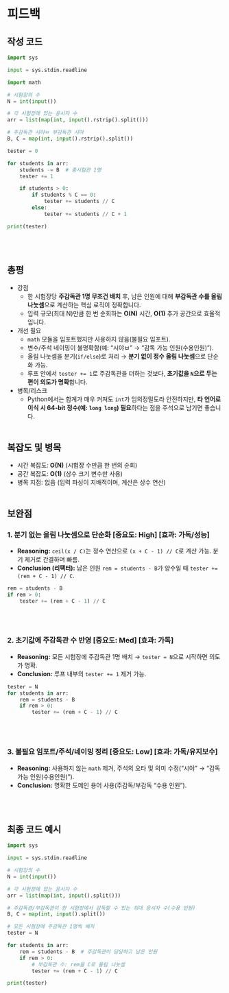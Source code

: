 # 피드백
## 작성 코드
~~~python
import sys

input = sys.stdin.readline 

import math

# 시험장의 수
N = int(input())

# 각 시험장에 있는 응시자 수
arr = list(map(int, input().rstrip().split()))

# 주감독관 시야ㅂ 부감독관 시야
B, C = map(int, input().rstrip().split())

tester = 0

for students in arr:
    students -= B  # 총시험관 1명
    tester += 1

    if students > 0:
        if students % C == 0:
            tester += students // C
        else:
            tester += students // C + 1

print(tester)
~~~
<br><br>

## 총평
- 강점
  - 한 시험장당 **주감독관 1명 무조건 배치** 후, 남은 인원에 대해 **부감독관 수를 올림 나눗셈**으로 계산하는 핵심 로직이 정확합니다.
  - 입력 규모(최대 N)만큼 한 번 순회하는 **O(N)** 시간, **O(1)** 추가 공간으로 효율적입니다.
- 개선 필요
  - `math` 모듈을 임포트했지만 사용하지 않음(불필요 임포트).
  - 변수/주석 네이밍이 불명확함(예: “시야ㅂ” → “감독 가능 인원(수용인원)”).  
  - 올림 나눗셈을 분기(`if/else`)로 처리 → **분기 없이 정수 올림 나눗셈**으로 단순화 가능.
  - 루프 안에서 `tester += 1`로 주감독관을 더하는 것보다, **초기값을 `N`으로 두는 편이 의도가 명확**합니다.
- 병목/리스크
  - Python에서는 합계가 매우 커져도 `int`가 임의정밀도라 안전하지만, **타 언어로 이식 시 64-bit 정수(예: `long long`) 필요**하다는 점을 주석으로 남기면 좋습니다.
<br><br>

## 복잡도 및 병목
- 시간 복잡도: **O(N)** (시험장 수만큼 한 번의 순회)
- 공간 복잡도: **O(1)** (상수 크기 변수만 사용)
- 병목 지점: 없음 (입력 파싱이 지배적이며, 계산은 상수 연산)
<br><br>

## 보완점
### 1. 분기 없는 올림 나눗셈으로 단순화  [중요도: High] [효과: 가독/성능]
- **Reasoning:** `ceil(x / C)`는 정수 연산으로 `(x + C - 1) // C`로 계산 가능. 분기 제거로 간결하며 빠름.
- **Conclusion (리팩터):** 남은 인원 `rem = students - B`가 양수일 때 `tester += (rem + C - 1) // C`.

~~~python
rem = students - B
if rem > 0:
    tester += (rem + C - 1) // C
~~~

<br><br>

### 2. 초기값에 주감독관 수 반영  [중요도: Med] [효과: 가독]
- **Reasoning:** 모든 시험장에 주감독관 1명 배치 → `tester = N`으로 시작하면 의도가 명확.
- **Conclusion:** 루프 내부의 `tester += 1` 제거 가능.

~~~python
tester = N
for students in arr:
    rem = students - B
    if rem > 0:
        tester += (rem + C - 1) // C
~~~

<br><br>

### 3. 불필요 임포트/주석/네이밍 정리  [중요도: Low] [효과: 가독/유지보수]
- **Reasoning:** 사용하지 않는 `math` 제거, 주석의 오타 및 의미 수정(“시야” → “감독 가능 인원(수용인원)”).
- **Conclusion:** 명확한 도메인 용어 사용(주감독/부감독 “수용 인원”).

<br><br>

## 최종 코드 예시
~~~python
import sys

input = sys.stdin.readline

# 시험장의 수
N = int(input())

# 각 시험장에 있는 응시자 수
arr = list(map(int, input().split()))

# 주감독관/부감독관이 한 시험장에서 감독할 수 있는 최대 응시자 수(수용 인원)
B, C = map(int, input().split())

# 모든 시험장에 주감독관 1명씩 배치
tester = N

for students in arr:
    rem = students - B  # 주감독관이 담당하고 남은 인원
    if rem > 0:
        # 부감독관 수: rem을 C로 올림 나눗셈
        tester += (rem + C - 1) // C

print(tester)
~~~
